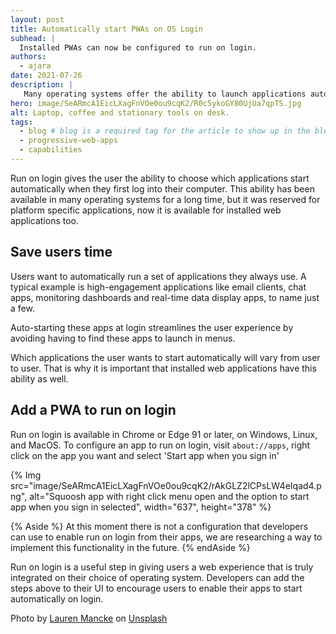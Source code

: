 ```yaml
---
layout: post
title: Automatically start PWAs on OS Login
subhead: |
  Installed PWAs can now be configured to run on login.
authors:
  - ajara
date: 2021-07-26
description: |
   Many operating systems offer the ability to launch applications automatically when the user logs in. This ability is now available for installed web applications.
hero: image/SeARmcA1EicLXagFnVOe0ou9cqK2/R0c5ykoGY80UjUa7qpTS.jpg
alt: Laptop, coffee and stationary tools on desk.
tags:
  - blog # blog is a required tag for the article to show up in the blog.
  - progressive-web-apps
  - capabilities
---
```

Run on login gives the user the ability to choose which applications start automatically when they first log into their computer. This ability has been available in many operating systems for a long time, but it was reserved for platform specific applications, now it is available for installed web applications too.

## Save users time

Users want to automatically run a set of applications they always use. A typical example is high-engagement applications like email clients, chat apps, monitoring dashboards and real-time data display apps, to name just a few.

Auto-starting these apps at login streamlines the user experience by avoiding having to find these apps to launch in menus.

Which applications the user wants to start automatically will vary from user to user. That is why it is important that installed web applications have this ability as well.

## Add a PWA to run on login

Run on login is available in Chrome or Edge 91 or later, on Windows, Linux, and MacOS. To configure an app to run on login, visit `about://apps`, right click on the app you want and select 'Start app when you sign in'

{% Img src="image/SeARmcA1EicLXagFnVOe0ou9cqK2/rAkGLZ2lCPsLW4eIqad4.png", alt="Squoosh app with right click menu open and the option to start app when you sign in selected", width="637", height="378" %}

{% Aside %}
At this moment there is not a configuration that developers can use to enable run on login from their apps, we are researching a way to implement this functionality in the future.
{% endAside %}

Run on login is a useful step in giving users a web experience that is truly integrated on their choice of operating system. Developers can add the steps above to their UI to encourage users to enable their apps to start automatically on login.

Photo by [Lauren Mancke](https://unsplash.com/@laurenmancke) on [Unsplash](https://unsplash.com/)
